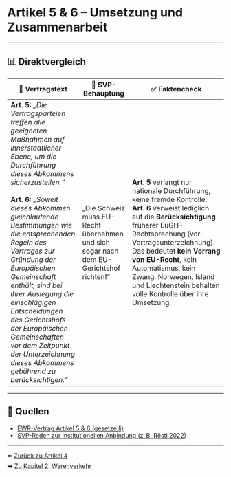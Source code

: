 # Artikel 5 & 6 – Umsetzung und Zusammenarbeit

---

## 📊 Direktvergleich

| 📜 **Vertragstext** | 🧨 **SVP-Behauptung** | ✅ **Faktencheck** |
|---------------------|-----------------------|--------------------|
| **Art. 5:** _„Die Vertragsparteien treffen alle geeigneten Maßnahmen auf innerstaatlicher Ebene, um die Durchführung dieses Abkommens sicherzustellen.“_ <br><br> **Art. 6:** _„Soweit dieses Abkommen gleichlautende Bestimmungen wie die entsprechenden Regeln des Vertrages zur Gründung der Europäischen Gemeinschaft enthält, sind bei ihrer Auslegung die einschlägigen Entscheidungen des Gerichtshofs der Europäischen Gemeinschaften vor dem Zeitpunkt der Unterzeichnung dieses Abkommens gebührend zu berücksichtigen.“_ | „Die Schweiz muss EU-Recht übernehmen und sich sogar nach dem EU-Gerichtshof richten!“ | **Art. 5** verlangt nur nationale Durchführung, keine fremde Kontrolle. <br> **Art. 6** verweist lediglich auf die **Berücksichtigung** früherer EuGH-Rechtsprechung (vor Vertragsunterzeichnung). Das bedeutet **kein Vorrang von EU-Recht**, kein Automatismus, kein Zwang. Norwegen, Island und Liechtenstein behalten volle Kontrolle über ihre Umsetzung. |

---

## 🔗 Quellen

- [EWR-Vertrag Artikel 5 & 6 (gesetze.li)](https://www.gesetze.li/konso/html/1992036#Art5)
- [SVP-Reden zur institutionellen Anbindung (z. B. Rösti 2022)](https://www.svp.ch/…)

---

⬅️ [Zurück zu Artikel 4](artikel_004.md)  
➡️ [Zu Kapitel 2: Warenverkehr](artikel_007_008.md)

